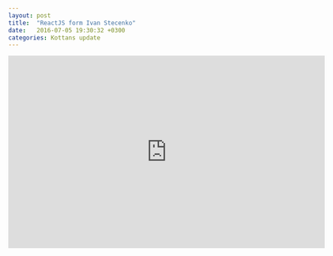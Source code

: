 ```yaml
---
layout: post
title:  "ReactJS form Ivan Stecenko"
date:   2016-07-05 19:30:32 +0300
categories: Kottans update
---
```


<iframe width="640" height="390" src="https://www.youtube.com/embed/fZj77V8lyVU" frameborder="0" allowfullscreen></iframe>
